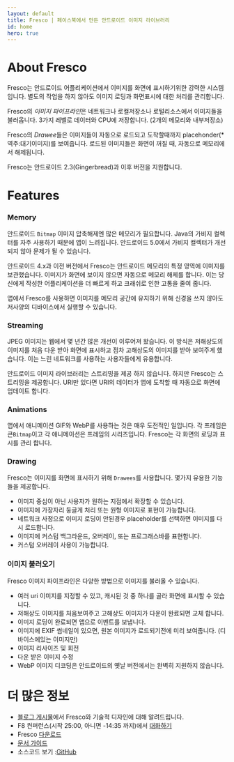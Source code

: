 ```yaml
---
layout: default
title: Fresco | 페이스북에서 만든 안드로이드 이미지 라이브러리
id: home
hero: true
---
```


# About Fresco

Fresco는 안드로이드 어플리케이션에서 이미지를 화면에 표시하기위한 강력한 시스템 입니다. 별도의 작업을 하지 않아도 이미지 로딩과 화면표시에 대한 처리를 관리합니다.

Fresco의 *이미지 파이프라인*은 네트워크나 로컬저장소나 로털리소스에서 이미지들을 불러옵니다. 3가지 레벨로 데이터와 CPU에 저장합니다. (2개의 메모리와 내부저장소)

Fresco의 *Drawee*들은 이미지들이 자동으로 로드되고 도착할때까지 placehonder(*역주:대기이미지)를 보여줍니다. 로드된 이미지들은 화면이 꺼질 때, 자동으로 메모리에서 해제됩니다.

Fresco는 안드로이드 2.3(Gingerbread)과 이후 버전을 지원합니다.

# Features

### Memory

안드로이드 `Bitmap` 이미지 압축해제엔 많은 메모리가 필요합니다. Java의 가비지 컬렉터를 자주 사용하기 때문에 앱이 느려집니다. 안드로이드 5.0에서 가비지 컬렉터가 개선되지 않아 문제가 될 수 있습니다.

안드로이드 4.x과 이전 버전에서 Fresco는 안드로이드 메모리의 특정 영역에 이미지를 보관했습니다. 이미지가 화면에 보이지 않으면 자동으로 메모리 해제를 합니다. 이는 당신에게 작성한 어플리케이션을 더 빠르게 하고 크래쉬로 인한 고통을 줄여 줍니다.

앱에서 Fresco를 사용하면 이미지를 메모리 공간에 유지하기 위해 신경을 쓰지 않아도 저사양의 디바이스에서 실행할 수 있습니다.

### Streaming

JPEG 이미지는 웹에서 몇 년간 많은 개선이 이루어져 왔습니다. 이 방식은 저해상도의 이미지를 처음 다운 받아 화면에 표시하고 점차 고해상도의 이미지를 받아 보여주게 했습니다. 이는 느린 네트워크를 사용하는 사용자들에게 유용합니다.

안드로이드 이미지 라이브러리는 스트리밍을 제공 하지 않습니다. 하지만 Fresco는 스트리밍을 제공합니다. URI만 있다면 URI의 데이터가 앱에 도착할 때 자동으로 화면에 업데이트 합니다.

### Animations

앱에서 애니메이션 GIF와 WebP를 사용하는 것은 매우 도전적인 일입니다. 각 프레임은 큰`Bitmap`이고 각 애니메이션은 프레임의 시리즈입니다. Fresco는 각 화면의 로딩과 표시를 관리 합니다.

### Drawing

Fresco는 이미지를 화면에 표시하기 위해 `Drawees`를 사용합니다. 몇가지 유용한 기능들을 제공합니다.

* 이미지 중심이 아닌 사용자가 원하는 지점에서 확장할 수 있습니다.
* 이미지에 가장자리 둥글게 처리 또는 원형 이미지로 표현이 가능합니다.
* 네트워크 사정으로 이미지 로딩이 안된경우 placeholder를 선택하면 이미지를 다시 로드합니다.
* 이미지에 커스텀 백그라운드, 오버레이, 또는 프로그래스바를 표현합니다.
* 커스텀 오버레이 사용이 가능합니다.

### 이미지 불러오기

Fresco 이미지 파이프라인은 다양한 방법으로 이미지를 불러올 수 있습니다.

* 여러 uri 이미지를 지정할 수 있고, 캐시된 것 중 하나를 골라 화면에 표시할 수 있습니다.
* 저해상도 이미지를 처음보여주고 고해상도 이미지가 다운이 완료되면 교체 합니다.
* 이미지 로딩이 완료되면 앱으로 이벤트를 보냅니다.
* 이미지에 EXIF 썸네일이 있으면, 원본 이미지가 로드되기전에 미리 보여줍니다. (디바이스에있는 이미지만)
* 이미지 리사이즈 및 회전
* 다운 받은 이미지 수정
* WebP 이미지 디코딩은 안드로이드의 옛날 버전에서는 완벽히 지원하지 않습니다.

# 더 많은 정보

* [블로그 게시물](https://code.facebook.com/posts/366199913563917)에서 Fresco와 기술적 디자인에 대해 알려드립니다.
* F8 컨퍼런스(시작 25:00, 아니면 -14:35 까지)에서 [대화하기](https://developers.facebooklive.com/videos/542/move-fast-ensuring-mobile-performance-without-breaking-things)
* Fresco [다운로드](docs/index.html)
* [문서 가이드](docs/getting-started.html)
* 소스코드 보기 :[GitHub](https://github.com/facebook/fresco)
